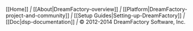 [[Home]] *|*
[[About|DreamFactory-overview]] *|*
[[Platform|DreamFactory-project-and-community]] *|*
[[Setup Guides|Setting-up-DreamFactory]] *|*
[[Doc|dsp-documentation]] *|*
&copy; 2012-2014 DreamFactory Software, Inc.

